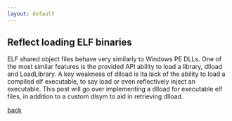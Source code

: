 ```yaml
---
layout: default
---
```


## Reflect loading ELF binaries

ELF shared object files behave very similarly to Windows PE DLLs. One of the
most similar features is the provided API ability to load a library, dlload and
LoadLibrary. A key weakness of dlload is ita lack of the ability to load a
compiled elf executable, to say load or even reflectively inject an executable.
This post will go over implementing a dlload for executable elf files, in
addition to a custom dlsym to aid in retrieving dlload.


[back](./)
